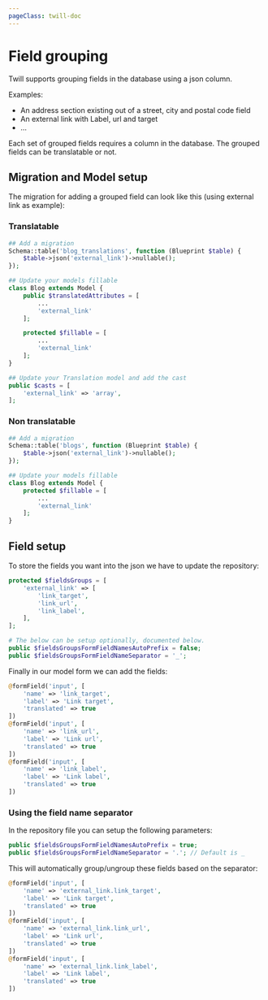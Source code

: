 ```yaml
---
pageClass: twill-doc
---
```


# Field grouping

Twill supports grouping fields in the database using a json column.

Examples:

- An address section existing out of a street, city and postal code field
- An external link with Label, url and target
- ...

Each set of grouped fields requires a column in the database. The grouped fields can be translatable or not.

## Migration and Model setup

The migration for adding a grouped field can look like this (using external link as example):

### Translatable

```php
## Add a migration
Schema::table('blog_translations', function (Blueprint $table) {
    $table->json('external_link')->nullable();
});

## Update your models fillable
class Blog extends Model {
    public $translatedAttributes = [
        ...
        'external_link'
    ];

    protected $fillable = [
        ...
        'external_link'
    ];
}

## Update your Translation model and add the cast
public $casts = [
    'external_link' => 'array',
];
```

### Non translatable

```php
## Add a migration
Schema::table('blogs', function (Blueprint $table) {
    $table->json('external_link')->nullable();
});

## Update your models fillable
class Blog extends Model {
    protected $fillable = [
        ...
        'external_link'
    ];
}
```

## Field setup

To store the fields you want into the json we have to update the repository:

```php
protected $fieldsGroups = [
    'external_link' => [
        'link_target',
        'link_url',
        'link_label',
    ],
];

# The below can be setup optionally, documented below.
public $fieldsGroupsFormFieldNamesAutoPrefix = false;
public $fieldsGroupsFormFieldNameSeparator = '_';
```

Finally in our model form we can add the fields:

```php
@formField('input', [
    'name' => 'link_target',
    'label' => 'Link target',
    'translated' => true
])
@formField('input', [
    'name' => 'link_url',
    'label' => 'Link url',
    'translated' => true
])
@formField('input', [
    'name' => 'link_label',
    'label' => 'Link label',
    'translated' => true
])
```

### Using the field name separator

In the repository file you can setup the following parameters:

```php
public $fieldsGroupsFormFieldNamesAutoPrefix = true;
public $fieldsGroupsFormFieldNameSeparator = '.'; // Default is _
```

This will automatically group/ungroup these fields based on the separator:

```php
@formField('input', [
    'name' => 'external_link.link_target',
    'label' => 'Link target',
    'translated' => true
])
@formField('input', [
    'name' => 'external_link.link_url',
    'label' => 'Link url',
    'translated' => true
])
@formField('input', [
    'name' => 'external_link.link_label',
    'label' => 'Link label',
    'translated' => true
])
```
